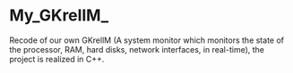 # My_GKrellM_

Recode of our own GKrellM (A system monitor which monitors the state of the processor, RAM, hard disks, network interfaces, in real-time), the project is realized in C++.
